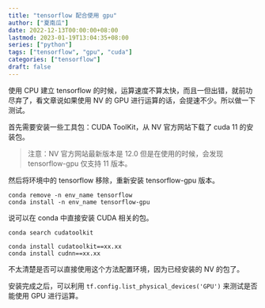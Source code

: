 ```yaml
---
title: "tensorflow 配合使用 gpu"
author: ["夏南瓜"]
date: 2022-12-13T00:00:00+08:00
lastmod: 2023-01-19T13:04:35+08:00
series: ["python"]
tags: ["tensorflow", "gpu", "cuda"]
categories: ["tensorflow"]
draft: false
---
```


使用 CPU 建立 tensorflow 的时候，运算速度不算太快，而且一但出错，就前功尽弃了，看文章说如果使用 NV 的 GPU 进行运算的话，会提速不少。所以做一下测试。

首先需要安装一些工具包：CUDA ToolKit，从 NV 官方网站下载了 cuda 11 的安装包。

> 注意：NV 官方网站最新版本是 12.0 但是在使用的时候，会发现 tensorflow-gpu 仅支持 11 版本。

然后将环境中的 tensorflow 移除，重新安装 tensorflow-gpu 版本。

```shell
conda remove -n env_name tensorflow
conda install -n env_name tensorflow-gpu
```

说可以在 conda 中直接安装 CUDA 相关的包。

```shell
conda search cudatoolkit

conda install cudatoolkit==xx.xx
conda install cudnn==xx.xx
```

不太清楚是否可以直接使用这个方法配置环境，因为已经安装的 NV 的包了。

安装完成之后，可以利用 `tf.config.list_physical_devices('GPU')` 来测试是否能使用 GPU 进行运算。
